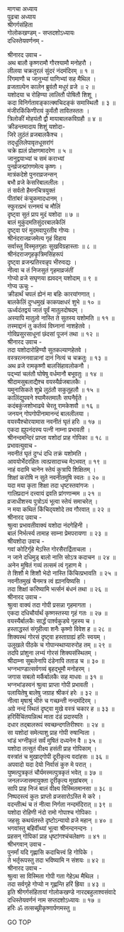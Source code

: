 मागचा अध्याय  
पुढचा अध्याय  
श्रीगर्गसंहिता  
गोलोकखण्डम् - सप्तदशोऽध्यायः  
दधिस्तेयवर्णनम् -  
  
श्रीनारद उवाच -  
अथ बालौ कृष्णरामौ गौरश्यामौ मनोहरौ ।  
लीलया चक्रतुरलं सुंदरं नंदमंदिरम् ॥ १ ॥  
रिंगमाणौ च जानुभ्यां पाणिभ्यां सह मैथिल ।  
व्रजताल्पेन कालेन ब्रुवंतौ मधुरं व्रजे ॥ २ ॥  
यशोदया च रोहिण्या लालितौ पोषितौ शिशू ।  
कदा विनिर्गतावङ्कात्क्वचिदङ्कं समास्थितौ ॥ ३ ॥  
मंजीरकिंकिणीरावं कुर्वंतौ तावितस्ततः ।  
त्रिलोकीं मोहयंतौ द्वौ मायाबालकविग्रहौ ॥ ४ ॥  
क्रीडन्तमादाय शिशुं यशोदा-  
     जिरे लुठंतं व्रजबालकैश्च ।  
तद्‌धूलिलेपावृतधूसरांगं  
     चक्रे ह्यलं प्रोक्षणमादरेण ॥ ५ ॥  
जानुद्वयाभ्यां च समं कराभ्यां  
     पुनर्व्रजन्प्रांगणमेत्य कृष्णः ।  
मात्रंकदेशे पुनराव्रजन्सन्  
     बभौ व्रजे केसरिबाललीलः ।  
तं सर्वतो हैमनचित्रयुक्तं  
     पीतांबरं कंचुकमादधानम् ।  
स्फुरत्प्रभं रत्नमयं च मौलिं  
     दृष्ट्वा सुतं प्राप मुदं यशोदा ॥ ७ ॥  
बालं मुकुंदमतिसुंदरबालकेलिं  
     दृष्ट्वा परं मुदमवापुरतीव गोप्यः ।  
श्रीनंदराजव्रजमेत्य गृहं विहाय  
     सर्वास्तु विस्मृतगृहाः सुखविग्रहास्ताः ॥ ८ ॥  
श्रीनंदराजगृहकृत्रिमसिंहरूपं  
     दृष्ट्वा व्रजन्प्रतिरवन्नृप भीरुवद्यः ।  
नीत्वा च तं निजसुतं गृहमाव्रजंतीं  
     गोप्यो व्रजे सघृणया ह्यवदन् यशोदाम् ॥ ९ ॥  
गोप्य ऊचुः -  
क्रीडार्थं चपलं ह्येनं मा बहिः कारयांगणात् ।  
बालकेलिं दुग्धमुखं काकपक्षधरं शुभे ॥ १० ॥  
ऊर्ध्वदंतद्वयं जातं पूर्वं मातुलदोषदम् ।  
अस्यापि मातुलो नास्ति ते सुतस्य यशोमति ॥ ११ ॥  
तस्माद्दानं तु कर्तव्यं विघ्नानां नाशहेतवे ।  
गोविप्रसुरसाधूनां छंदसां पूजनं तथा ॥ १२ ॥  
श्रीनारद उवाच -  
तदा यशोदारोहिण्यौ सुतकल्याणहेतवे ।  
वस्त्ररत्ननवान्नानां दानं नित्यं च चक्रतुः ॥ १३ ॥  
अथ व्रजे रामकृष्णौ बालसिंहावलोकनौ ।  
पद्‌भ्यां चलंतौ घोषेषु वर्धमानौ बभूवतुः ॥ १४ ॥  
श्रीदामसुबलाद्यैश्च वयस्यैर्व्रजबालकैः ।  
यमुनासिकते शुभ्रे लुठंतौ सकुतूहलौ ॥ १५ ॥  
कालिंद्युपवने श्यामैस्तमालैः सघनैर्वृते ।  
कदंबकुंजशोभाढ्ये चेरतू रामकेशवौ ॥ १६ ॥  
जनयन् गोपगोपीनामानन्दं बाललीलया ।  
वयस्यैश्चोरयामास नवनीतं घृतं हरिः ॥ १७ ॥  
एकदा ह्युपनंदस्य पत्नी नाम्ना प्रभावती ।  
श्रीनन्दमन्दिरं प्राप्ता यशोदां प्राह गोपिका ॥ १८ ॥  
प्रभावत्युवाच -  
नवनीतं घृतं दुग्धं दधि तक्रं यशोमति ।  
आवयोर्भेदरहितः त्वत्प्रसादाच्च मेऽभवत् ॥ १९ ॥  
नाहं वदामि चानेन स्तेयं कुत्रापि शिक्षितम् ।  
शिक्षां करोषि न सुते नवनीतमुषि स्वतः ॥ २० ॥  
यदा मया कृता शिक्षा तदा धृष्टस्तवांगजः ।  
गालिप्रदानं दत्त्वायं द्रवति प्रांगणान्मम ॥ २१ ॥  
व्रजाधीशस्य पुत्रोऽयं भूत्वा स्तेयं समाचरेत् ।  
न मया कथितं किंचिद्‌यशोदे तव गौरवात् ॥ २२ ॥  
श्रीनारद उवाच -  
श्रुत्वा प्रभावतीवाक्यं यशोदा नंदगेहिनी ।  
बालं निर्भर्त्स्य तामाह साम्ना प्रेमपरायणा ॥ २३ ॥  
श्रीयशोदा उवाच -  
गवां कोटिर्गृहे मेऽस्ति गोरसैरार्द्रिताचला ।  
न जाने दधिमुड् बालो नात्ति सोऽत्र कदाचन ॥ २४ ॥  
अनेन मुषितं गव्यं तत्समं त्वं गृहाण मे ।  
ते शिशौ मे शिशौ भेदो नास्ति किंचित्प्रभावति ॥ २५ ॥  
नवनीतमुखं चैनमत्र त्वं ह्यानयिष्यसि ।  
तदा शिक्षां करिष्यामि भर्त्सनं बंधनं तथा ॥ २६ ॥  
श्रीनारद उवाच -  
श्रुत्वा वाक्यं तदा गोपी प्रसन्ना गृहमागता ।  
एकदा दधिचौर्यार्थं कृष्णस्तस्या गृहं गतः ॥ २७ ॥  
वयस्यैर्बालकैः सार्द्धं पार्श्वकुड्ये गृहस्य च ।  
हस्ताद्धस्तं संगृहीत्वा शनैः कृष्णो विवेश ह ॥ २८ ॥  
शिक्यस्थं गोरसं दृष्ट्वा हस्ताग्राह्यं हरिः स्वयम् ।  
उलूखले पीठके च गोपान्स्थाप्यारुरोह तम् ॥ २९ ॥  
तदपि प्रांशुना लभ्यं गोरसं शिक्यसंस्थितम् ।  
श्रीदाम्ना सुबलेनापि दंडेनापि तताड च ॥ ३० ॥  
भग्नभाण्डात्सर्वगव्यं बृहद्‌भूमौ मनोहरम् ।  
जगास सबलो मर्कैर्बालकैः सह माधवः ॥ ३१ ॥  
भग्नभांडस्वनं श्रुत्वा प्राप्ता गोपी प्रभावती ।  
पलायितेषु बालेषु जग्राह श्रीकरं हरेः ॥ ३२ ॥  
नीत्वा मृषाश्रुं भीरुं च गच्छन्ती नन्दमंदिरम् ।  
अग्रे नन्दं स्थितं दृष्ट्वा मुखे वस्त्रं चकार ह ॥ ३३ ॥  
हरिर्विचिंतयन्नित्थं माता दंडं प्रदास्यति ।  
दधार तद्‌बालरूपं स्वच्छन्दगतिरीश्वरः ॥ २४ ॥  
सा यशोदां समेत्याशु प्राह गोपी रुषान्विता ।  
भांडं भग्नीकृतं सर्वं मुषितं दध्यनेन वै ॥ ३५ ॥  
यशोदा तत्सुतं वीक्ष्य हसंती प्राह गोपिकाम् ।  
वस्त्रांतं च मुखाद्‌गोपी दूरीकृत्य वदांहसः ॥ ३६ ॥  
अपवादो यदा देयो निर्वासं कुरु मे परात् ।  
युष्मत्पुत्रकृतं चौर्यमस्मत्पुत्रकृतं भवेत् ॥ ३७ ॥  
जनलज्जासमायुक्ता दूरीकृत्य मुखांबरम् ।  
सापि प्राह निजं बालं वीक्ष्य विस्मितमानसा ॥ ३८ ॥  
निष्पदस्त्वं कुतः प्राप्तो व्रजसारोऽस्ति मे करे ।  
वदन्तीत्थं च तं नीत्वा निर्गता नन्दमंदिरात् ॥ ३९ ॥  
यशोदा रोहिणी नंदो रामो गोपाश्च गोपिकाः ।  
जहसुः कथयंतस्ते दृष्टोऽन्यायो व्रजे महान् ॥ ४० ॥  
भगवांस्तु बहिर्वीथ्यां भूत्वा श्रीनन्दनन्दनः ।  
प्रहसन् गोपिकां प्राह धृष्टांगश्चंचलेक्षणः ॥ ४१ ॥  
श्रीभगवान् उवाच -  
पुनर्मां यदि गृह्णासि कदाचित्त्वं हि गोपिके ।  
ते भर्तृरूपस्तु तदा भविष्यामि न संशयः ॥ ४२ ॥  
श्रीनारद उवाच -  
श्रुत्वा सा विस्मिता गोपी गता गेहेऽथ मैथिल ।  
तदा सर्वगृहे गोप्यो न गृह्णन्ति हरिं ह्रिया ॥ ४३ ॥  
इति श्रीगर्गसंहितायां गोलोकखण्डे नारदबहुलाश्वसंवादे  
दधिस्तेयवर्णनं नाम सप्तदशोऽध्यायः ॥ १७ ॥  
हरिः ॐ तत्सच्छ्रीकृष्णार्पणमस्तु ॥  
  
GO TOP
